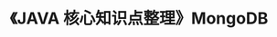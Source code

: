 ---
title: 《JAVA 核心知识点整理》MongoDB
tags: 
  - JAVA核心知识点整理
categories:
  - 读书笔记
  - JAVA核心知识点整理
visible: hide
---